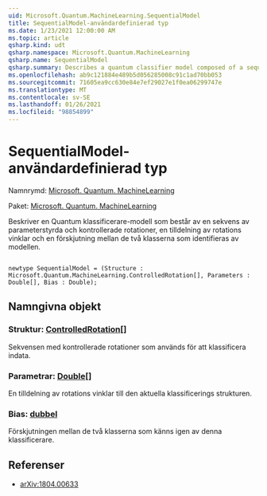 ```yaml
---
uid: Microsoft.Quantum.MachineLearning.SequentialModel
title: SequentialModel-användardefinierad typ
ms.date: 1/23/2021 12:00:00 AM
ms.topic: article
qsharp.kind: udt
qsharp.namespace: Microsoft.Quantum.MachineLearning
qsharp.name: SequentialModel
qsharp.summary: Describes a quantum classifier model composed of a sequence of parameterized and controlled rotations, an assignment of rotation angles, and a bias between the two classes recognized by the model.
ms.openlocfilehash: ab9c121884e489b5d056285008c91c1ad70bb053
ms.sourcegitcommit: 71605ea9cc630e84e7ef29027e1f0ea06299747e
ms.translationtype: MT
ms.contentlocale: sv-SE
ms.lasthandoff: 01/26/2021
ms.locfileid: "98854899"
---
```

# <a name="sequentialmodel-user-defined-type"></a>SequentialModel-användardefinierad typ

Namnrymd: [Microsoft. Quantum. MachineLearning](xref:Microsoft.Quantum.MachineLearning)

Paket: [Microsoft. Quantum. MachineLearning](https://nuget.org/packages/Microsoft.Quantum.MachineLearning)


Beskriver en Quantum klassificerare-modell som består av en sekvens av parameterstyrda och kontrollerade rotationer, en tilldelning av rotations vinklar och en förskjutning mellan de två klasserna som identifieras av modellen.

```qsharp

newtype SequentialModel = (Structure : Microsoft.Quantum.MachineLearning.ControlledRotation[], Parameters : Double[], Bias : Double);
```



## <a name="named-items"></a>Namngivna objekt

### <a name="structure--controlledrotation"></a>Struktur: [ControlledRotation](xref:Microsoft.Quantum.MachineLearning.ControlledRotation)[]

Sekvensen med kontrollerade rotationer som används för att klassificera indata.
### <a name="parameters--double"></a>Parametrar: [Double](xref:microsoft.quantum.lang-ref.double)[]

En tilldelning av rotations vinklar till den aktuella klassificerings strukturen.
### <a name="bias--double"></a>Bias: [dubbel](xref:microsoft.quantum.lang-ref.double)

Förskjutningen mellan de två klasserna som känns igen av denna klassificerare.

## <a name="references"></a>Referenser

- [arXiv:1804.00633](https://arxiv.org/abs/1804.00633)